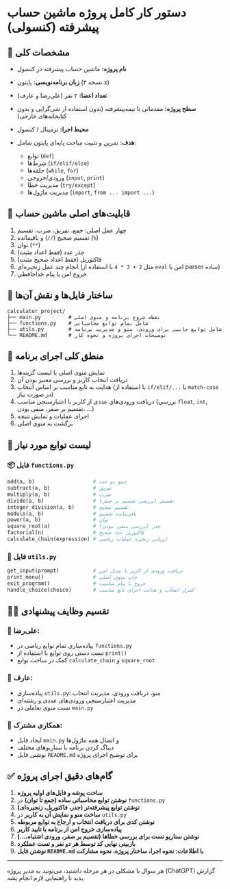 # دستور کار کامل پروژه ماشین حساب پیشرفته (کنسولی)

## 🎯 مشخصات کلی

* **نام پروژه:** ماشین حساب پیشرفته در کنسول
* **زبان برنامه‌نویسی:** پایتون (نسخه ۳.x)
* **تعداد اعضا:** ۲ نفر (علی‌رضا و عارف)
* **سطح پروژه:** مقدماتی تا نیمه‌پیشرفته (بدون استفاده از شی‌گرایی و بدون کتابخانه‌های خارجی)
* **محیط اجرا:** ترمینال / کنسول
* **هدف:** تمرین و تثبیت مباحث پایه‌ای پایتون شامل:

  * توابع (`def`)
  * شرط‌ها (`if/elif/else`)
  * حلقه‌ها (`while`, `for`)
  * ورودی/خروجی (`input`, `print`)
  * مدیریت خطا (`try/except`)
  * مدیریت ماژول‌ها (`import`, `from ... import ...`)

## 📌 قابلیت‌های اصلی ماشین حساب

1. چهار عمل اصلی: جمع، تفریق، ضرب، تقسیم
2. تقسیم صحیح (`//`) و باقیمانده (`%`)
3. توان (`**`)
4. جذر عدد (فقط اعداد مثبت)
5. فاکتوریل (فقط اعداد صحیح مثبت)
6. انجام چند عمل زنجیره‌ای (مثل `2 + 3 * 4` با استفاده از `eval` امن یا parser ساده)
7. خروج امن با پیام خداحافظی

## 📁 ساختار فایل‌ها و نقش آن‌ها

```
calculator_project/
├── main.py         # نقطه شروع برنامه و منوی اصلی
├── functions.py    # شامل تمام توابع محاسباتی
├── utils.py        # شامل توابع جانبی برای ورودی، منو و مدیریت برنامه
└── README.md       # توضیحات اجرای پروژه و نحوه کار
```

## 🧠 منطق کلی اجرای برنامه

1. نمایش منوی اصلی با لیست گزینه‌ها
2. دریافت انتخاب کاربر و بررسی معتبر بودن آن
3. هدایت به تابع مناسب بر اساس انتخاب (با استفاده از `if/elif/...` یا `match-case` در صورت نیاز)
4. دریافت ورودی‌های عددی از کاربر با اعتبارسنجی مناسب (بررسی `float`, `int`, تقسیم بر صفر، منفی بودن، ...)
5. اجرای عملیات و نمایش نتیجه
6. برگشت به منوی اصلی

## 🧪 لیست توابع مورد نیاز

### 📦 فایل `functions.py`

```python
add(a, b)                   # جمع دو عدد
subtract(a, b)              # تفریق
multiply(a, b)              # ضرب
divide(a, b)                # تقسیم (بررسی تقسیم بر صفر)
integer_division(a, b)      # تقسیم صحیح
modulo(a, b)                # باقی‌مانده تقسیم
power(a, b)                 # توان
square_root(a)              # جذر (بررسی منفی نبودن)
factorial(n)                # فاکتوریل عدد صحیح
calculate_chain(expression) # ارزیابی زنجیره عملیات ریاضی
```

### 🔧 فایل `utils.py`

```python
get_input(prompt)           # دریافت ورودی از کاربر با تبدیل امن
print_menu()                # چاپ منوی اصلی
exit_program()              # خروج با پیام مناسب
handle_choice(choice)       # کنترل انتخاب و هدایت اجرای تابع مناسب
```

## 🧑‍💼 تقسیم وظایف پیشنهادی

### 👤 علی‌رضا:

* پیاده‌سازی تمام توابع ریاضی در `functions.py`
* تست دستی روی توابع با استفاده از `print()`
* کمک در ساخت توابع `calculate_chain` و `square_root`

### 👤 عارف:

* پیاده‌سازی `utils.py`: منو، دریافت ورودی، مدیریت انتخاب
* مدیریت اعتبارسنجی ورودی‌های عددی و رشته‌ای
* تست منوی تعاملی در `main.py`

### 👥 همکاری مشترک:

* ایجاد فایل `main.py` و اتصال همه ماژول‌ها
* دیباگ کردن برنامه با سناریوهای مختلف
* نوشتن فایل `README.md` برای توضیح اجرای پروژه

## ✅ گام‌های دقیق اجرای پروژه

1. **ساخت پوشه و فایل‌های اولیه پروژه**
2. **نوشتن توابع محاسباتی ساده (جمع تا توان)** در `functions.py`
3. **نوشتن توابع پیشرفته‌تر (جذر، فاکتوریل، زنجیره‌ای)**
4. **ساخت منو و نمایش آن به کاربر** در `utils.py`
5. **نوشتن کدی برای دریافت انتخاب و ارجاع به توابع مربوطه**
6. **پیاده‌سازی خروج امن از برنامه با تایید کاربر**
7. **نوشتن سناریو تست برای بررسی خطاها (تقسیم بر صفر، ورودی اشتباه،...)**
8. **بازبینی نهایی کد توسط هر دو نفر و تست عملکرد**
9. **نوشتن فایل `README.md` با اطلاعات: نحوه اجرا، ساختار پروژه، نحوه مشارکت**

---

هر سوال یا مشکلی در هر مرحله داشتید، می‌تونید به مدیر پروژه (ChatGPT) گزارش بدید تا راهنمایی لازم انجام بشه.
